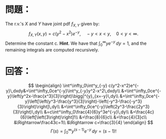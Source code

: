 # 問題：
The r.v.'s $X$ and $Y$ have joint pdf $f_{X,Y}$ given by:
$$
f_{X,Y}(x,y)=c(y^2-x^2)e^{-y},\quad -y<x<y,\quad0<y<\infty.$$
Determine the constant c.
**Hint**. We have that $\int^\infty_0 ye^{-y}\,dy=1$, and the remaining integrals are computed recursively.
# 回答：
$$
\begin{align}
\int^\infty_0\int^y_{-y} c(y^2-x^2)e^{-y}\,dxdy&=\int^\infty_0ce^{-y}\int^y_{-y}y^2-x^2\,dxdy\\
&=\int^\infty_0ce^{-y}\left(y^2x-\frac{x^3}{3}\right)\bigg|^{y}_{x=-y}\,dy\\
&=\int^\infty_0ce^{-y}\left[\left(y^3-\frac{y^3}{3}\right)-\left(-y^3-\frac{-y^3}{3}\right)\right]\,dy\\
&=\int^\infty_0ce^{-y}\left(2y^3-\frac{2y^3}{3}\right)\,dy\\
&=c\int^\infty_0\frac{4}{6}y^3e^{-y}\,dy\\
&=\frac{4c}{6}\left[\left(3\right)\right]!\\
&=\frac{8}{6}c\\
&=\frac{4}{3}c\\
&\Rightarrow\frac43c=1\\
&\Rightarrow c=\frac{3}{4}
\end{align}
$$
$$
\Gamma(s)=\int^\infty_0 y^{(s-1)}e^{-y}\,dy=(s-1)!
$$